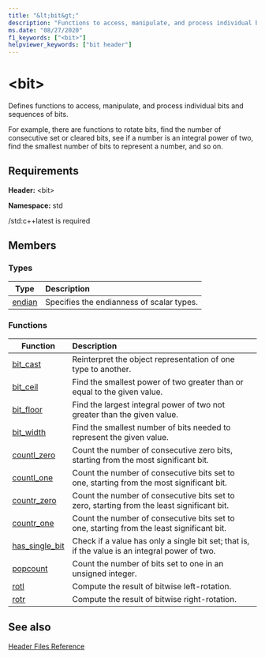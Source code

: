```yaml
---
title: "&lt;bit&gt;"
description: "Functions to access, manipulate, and process individual bits and sequences of bits."
ms.date: "08/27/2020"
f1_keywords: ["<bit>"]
helpviewer_keywords: ["bit header"]
---
```


# &lt;bit&gt;

Defines functions to access, manipulate, and process individual bits and sequences of bits.

For example, there are functions to rotate bits, find the number of consecutive set or cleared bits, see if a number is an integral power of two, find the smallest number of bits to represent a number, and so on.

## Requirements

**Header:** \<bit>

**Namespace:** std

/std:c++latest is required

## Members

### Types

| Type | Description |
|--------|:---------|
| [endian](bit-enum.md) | Specifies the endianness of scalar types. |

### Functions

| Function | Description |
|-|:-|
|[bit_cast](bit-functions.md#bit_cast) | Reinterpret the object representation of one type to another. |
|[bit_ceil](bit-functions.md#bit_ceil) | Find the smallest power of two greater than or equal to the given value. |
|[bit_floor](bit-functions.md#bit_floor) | Find the largest integral power of two not greater than the given value. |
|[bit_width](bit-functions.md#bit_width) | Find the smallest number of bits needed to represent the given value. |
|[countl_zero](bit-functions.md#countl_zero) | Count the number of consecutive zero bits, starting from the most significant bit. |
|[countl_one](bit-functions.md#countl_one) | Count the number of consecutive bits set to one, starting from the most significant bit. |
|[countr_zero](bit-functions.md#countr_zero) | Count the number of consecutive bits set to zero, starting from the least significant bit. |
|[countr_one](bit-functions.md#countl_one) | Count the number of consecutive bits set to one, starting from the least significant bit. |
|[has_single_bit](bit-functions.md#has_single_bit) | Check if a value has only a single bit set; that is, if the value is an integral power of two. |
|[popcount](bit-functions.md#popcount) | Count the number of bits set to one in an unsigned integer. |
|[rotl](bit-functions.md#rotl) | Compute the result of bitwise left-rotation. |
|[rotr](bit-functions.md#rotr) | Compute the result of bitwise right-rotation. |

## See also

[Header Files Reference](cpp-standard-library-header-files.md)